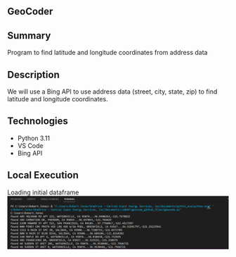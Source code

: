 ## GeoCoder

## Summary
Program to find latitude and longitude coordinates from address data

## Description
We will use a Bing API to use address data (street, city, state, zip) to find latitude and longitude coordinates.


## Technologies
- Python 3.11
- VS Code
- Bing API

## Local Execution
Loading initial dataframe
![Alt Text](screenshots/run_terminal.PNG?raw=true "execution of program in terminal")

